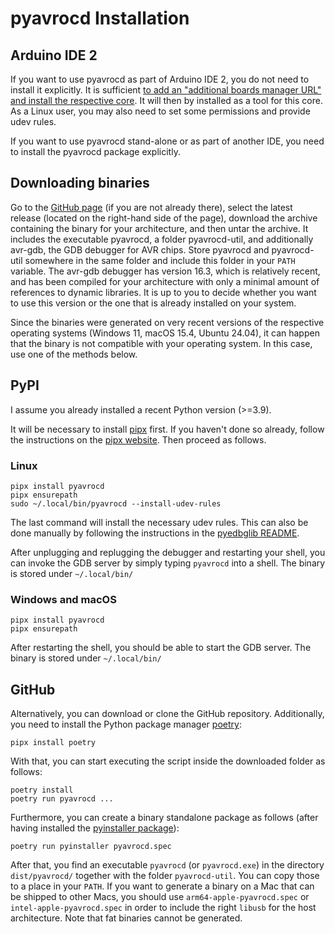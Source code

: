 # pyavrocd Installation

## Arduino IDE 2

If you want to use pyavrocd as part of Arduino IDE 2, you do not need to install it explicitly. It is sufficient [to add an "additional boards manager URL" and install the respective core](https://github.com/felias-fogg/pyavrocd/blob/main/docs/debugging-software.md). It will then by installed as a tool for this core. As a Linux user, you may also need to set some permissions and provide udev rules.

If you want to use pyavrocd stand-alone or as part of another IDE, you need to install the pyavrocd package explicitly.

## Downloading binaries

Go to the [GitHub page](https://github.com/felias-fogg/pyavrocd) (if you are not already there), select the latest release (located on the right-hand side of the page), download the archive containing the binary for your architecture, and then untar the archive. It includes the executable pyavrocd, a folder pyavrocd-util, and additionally avr-gdb, the GDB debugger for AVR chips. Store pyavrocd and pyavrocd-util somewhere in the same folder and include this folder in your `PATH` variable. The avr-gdb debugger has version 16.3, which is relatively recent, and has been compiled for your architecture with only a minimal amount of references to dynamic libraries. It is up to you to decide whether you want to use this version or the one that is already installed on your system.

Since the binaries were generated on very recent versions of the respective operating systems (Windows 11, macOS 15.4, Ubuntu 24.04), it can happen that the binary is not compatible with your operating system. In this case, use one of the methods below.

## PyPI

I assume you already installed a recent Python version (>=3.9).

It will be necessary to install [pipx](https://pipx.pypa.io/) first. If you haven't done so already, follow the instructions on the [pipx website](https://pipx.pypa.io/stable/installation/). Then proceed as follows.

### Linux

```
pipx install pyavrocd
pipx ensurepath
sudo ~/.local/bin/pyavrocd --install-udev-rules
```

The last command will install the necessary udev rules. This can also be done manually by following the instructions in the [pyedbglib README](https://github.com/microchip-pic-avr-tools/pyedbglib/blob/main/README.md).

After unplugging and replugging the debugger and restarting your shell, you can invoke the GDB server by simply typing `pyavrocd` into a shell. The binary is stored under `~/.local/bin/`

### Windows and macOS

```
pipx install pyavrocd
pipx ensurepath
```

After restarting the shell, you should be able to start the GDB server. The binary is stored under `~/.local/bin/`

## GitHub

Alternatively, you can download or clone the GitHub repository. Additionally, you need to install the Python package manager [poetry](https://python-poetry.org):

```
pipx install poetry
```

With that, you can start executing the script inside the downloaded folder as follows:

```
poetry install
poetry run pyavrocd ...
```

Furthermore, you can create a binary standalone package as follows (after having installed the [pyinstaller package](https://pyinstaller.org/en/stable/)):

```
poetry run pyinstaller pyavrocd.spec
```

After that, you find an executable `pyavrocd` (or `pyavrocd.exe`) in the directory `dist/pyavrocd/` together with the folder `pyavrocd-util`. You can copy those to a place in your `PATH`. If you want to generate a binary on a Mac that can be shipped to other Macs, you should use `arm64-apple-pyavrocd.spec` or `intel-apple-pyavrocd.spec` in order to include the right `libusb` for the host architecture. Note that fat binaries cannot be generated.

